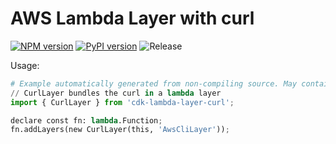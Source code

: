 # AWS Lambda Layer with curl

[![NPM version](https://badge.fury.io/js/cdk-lambda-layer-curl.svg)](https://badge.fury.io/js/cdk-lambda-layer-curl)
[![PyPI version](https://badge.fury.io/py/cdk-lambda-layer-curl.svg)](https://badge.fury.io/py/cdk-lambda-layer-curl)
![Release](https://github.com/neilkuan/cdk-lambda-layer-curl/workflows/Release/badge.svg)

Usage:

```python
# Example automatically generated from non-compiling source. May contain errors.
// CurlLayer bundles the curl in a lambda layer
import { CurlLayer } from 'cdk-lambda-layer-curl';

declare const fn: lambda.Function;
fn.addLayers(new CurlLayer(this, 'AwsCliLayer'));
```
